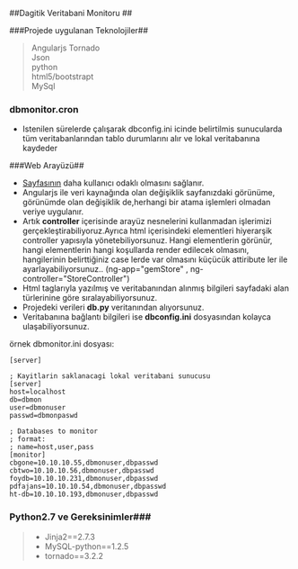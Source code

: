 ##Dagitik Veritabani Monitoru ##

###Projede uygulanan Teknolojiler##
> Angularjs 
> Tornado  
> Json  
> python  
> html5/bootstrapt  
> MySql  

### dbmonitor.cron ###
- Istenilen sürelerde çalışarak dbconfig.ini icinde belirtilmis sunucularda tüm veritabanlarından tablo durumlarını alır ve lokal veritabanına kaydeder

###Web Arayüzü##
- [Sayfasının](http://dbmonitor.cbg:8888/) daha kullanıcı odaklı olmasını sağlanır. 
- Angularjs ile veri kaynağında olan değişiklik sayfanızdaki görünüme, görünümde olan değişiklik de,herhangi bir atama işlemleri olmadan veriye uygulanır.
- Artık **controller** içerisinde arayüz nesnelerini kullanmadan işlerimizi gerçekleştirabiliyoruz.Ayrıca html içerisindeki elementleri hiyerarşik controller yapısıyla yönetebiliyorsunuz. Hangi elementlerin görünür, hangi elementlerin hangi koşullarda render edilecek olmasını, hangilerinin belirttiğiniz case lerde var olmasını küçücük attiribute ler ile ayarlayabiliyorsunuz.. (ng-app="gemStore" , ng-controller="StoreController")
- Html taglarıyla yazılmış ve veritabanından alınmış bilgileri sayfadaki alan türlerinine göre sıralayabiliyorsunuz.
- Projedeki verileri **db.py** veritanından alıyorsunuz.
- Veritabanına bağlantı bilgileri ise **dbconfig.ini** dosyasından kolayca ulaşabiliyorsunuz.
    
 
örnek dbmonitor.ini dosyası:

```config
[server]  

; Kayitlarin saklanacagi lokal veritabani sunucusu
[server]
host=localhost
db=dbmon
user=dbmonuser
passwd=dbmonpaswd

; Databases to monitor
; format:
; name=host,user,pass 
[monitor]
cbgone=10.10.10.55,dbmonuser,dbpasswd
cbtwo=10.10.10.56,dbmonuser,dbpasswd
foydb=10.10.10.231,dbmonuser,dbpasswd
pdfajans=10.10.10.54,dbmonuser,dbpasswd
ht-db=10.10.10.193,dbmonuser,dbpasswd
```

 
### Python2.7 ve Gereksinimler###
> - Jinja2==2.7.3  
> - MySQL-python==1.2.5  
> - tornado==3.2.2




